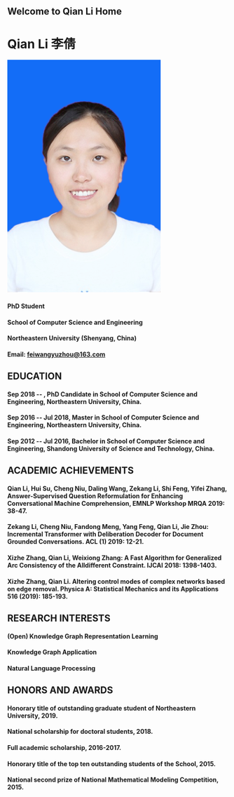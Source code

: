 ## Welcome to Qian Li Home
<!-- <table border="0"> -->
<!--   <tr>
    <td width="75%">
      <h1>Qian Li 李倩</h1>
      <p><b>PhD Student</b></p>
      <p><b>School of Computer Science and Engineering</b></p>
      <p><b>Northeastern University (Shenyang, China)</b></p>
      <p><b>Email: feiwangyuzhou@163.com</b></p>
    </td> -->
<!--     <td width="25%">
      <p>
      <img src="/liqian.jpg" width="100%" /> 
      </p>
    </td> -->
<!--   </tr>
</table> -->

# Qian Li 李倩
![Qian Li](https://github.com/feiwangyuzhou/QianLiHome/blob/gh-pages/liqian.jpg)


#### PhD Student
#### School of Computer Science and Engineering
#### Northeastern University (Shenyang, China)
#### Email: feiwangyuzhou@163.com

## EDUCATION
#### Sep 2018 -- , PhD Candidate in School of Computer Science and Engineering, Northeastern University, China.
#### Sep 2016 -- Jul 2018, Master in School of Computer Science and Engineering, Northeastern University, China.
#### Sep 2012 -- Jul 2016, Bachelor in School of Computer Science and Engineering, Shandong University of Science and Technology, China.

## ACADEMIC ACHIEVEMENTS
#### Qian Li, Hui Su, Cheng Niu, Daling Wang, Zekang Li, Shi Feng, Yifei Zhang, Answer-Supervised Question Reformulation for Enhancing Conversational Machine Comprehension, EMNLP Workshop MRQA 2019: 38-47.
#### Zekang Li, Cheng Niu, Fandong Meng, Yang Feng, Qian Li, Jie Zhou: Incremental Transformer with Deliberation Decoder for Document Grounded Conversations. ACL (1) 2019: 12-21.
#### Xizhe Zhang, Qian Li, Weixiong Zhang: A Fast Algorithm for Generalized Arc Consistency of the Alldifferent Constraint. IJCAI 2018: 1398-1403.
#### Xizhe Zhang, Qian Li. Altering control modes of complex networks based on edge removal. Physica A: Statistical Mechanics and its Applications 516 (2019): 185-193.


## RESEARCH INTERESTS
#### (Open) Knowledge Graph Representation Learning
#### Knowledge Graph Application
#### Natural Language Processing


## HONORS AND AWARDS
#### Honorary title of outstanding graduate student of Northeastern University, 2019.
#### National scholarship for doctoral students, 2018.
#### Full academic scholarship, 2016-2017.
#### Honorary title of the top ten outstanding students of the School, 2015.
#### National second prize of National Mathematical Modeling Competition, 2015.




